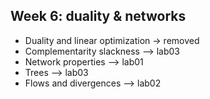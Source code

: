 ## Week 6: duality & networks
- Duality and linear optimization -> removed
- Complementarity slackness  --> lab03
- Network properties --> lab01
- Trees --> lab03
- Flows and divergences --> lab02
